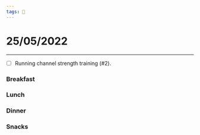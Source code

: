 ```yaml
---
tags: 📆
---
```


# 25/05/2022
---

- [ ] Running channel strength training (#2).


### Breakfast



### Lunch



### Dinner



### Snacks

